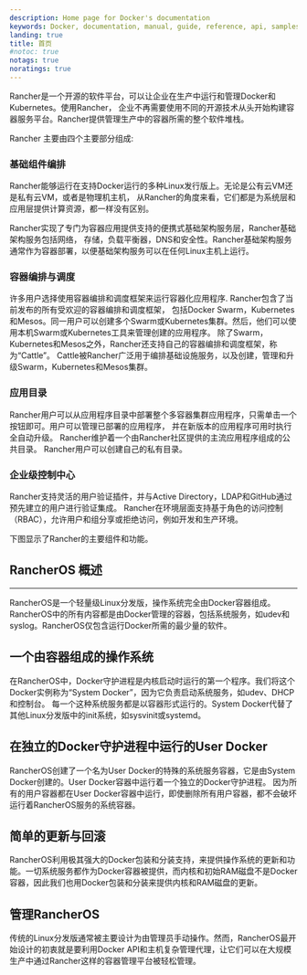```yaml
---
description: Home page for Docker's documentation
keywords: Docker, documentation, manual, guide, reference, api, samples
landing: true
title: 首页
#notoc: true
notags: true
noratings: true
---
```


Rancher是一个开源的软件平台，可以让企业在生产中运行和管理Docker和Kubernetes。使用Rancher，
企业不再需要使用不同的开源技术从头开始构建容器服务平台。Rancher提供管理生产中的容器所需的整个软件堆栈。

Rancher 主要由四个主要部分组成:

### 基础组件编排

Rancher能够运行在支持Docker运行的多种Linux发行版上。无论是公有云VM还是私有云VM，或者是物理机主机，
从Rancher的角度来看，它们都是为系统层和应用层提供计算资源，都一样没有区别。

Rancher实现了专门为容器应用提供支持的便携式基础架构服务层，Rancher基础架构服务包括网络，
存储，负载平衡器，DNS和安全性。Rancher基础架构服务通常作为容器部署，以便基础架构服务可以在任何Linux主机上运行。

### 容器编排与调度

许多用户选择使用容器编排和调度框架来运行容器化应用程序. Rancher包含了当前发布的所有受欢迎的容器编排和调度框架，
包括Docker Swarm，Kubernetes和Mesos。同一用户可以创建多个Swarm或Kubernetes集群。然后，他们可以使用本机Swarm或Kubernetes工具来管理创建的应用程序。
除了Swarm，Kubernetes和Mesos之外，Rancher还支持自己的容器编排和调度框架，称为“Cattle”。
Cattle被Rancher广泛用于编排基础设施服务，以及创建，管理和升级Swarm，Kubernetes和Mesos集群。

### 应用目录

Rancher用户可以从应用程序目录中部署整个多容器集群应用程序，只需单击一个按钮即可。用户可以管理已部署的应用程序，
并在新版本的应用程序可用时执行全自动升级。 Rancher维护着一个由Rancher社区提供的主流应用程序组成的公共目录。 Rancher用户可以创建自己的私有目录。

### 企业级控制中心

Rancher支持灵活的用户验证插件，并与Active Directory，LDAP和GitHub通过预先建立的用户进行验证集成。
Rancher在环境层面支持基于角色的访问控制（RBAC），允许用户和组分享或拒绝访问，例如开发和生产环境。

下图显示了Rancher的主要组件和功能。

## RancherOS 概述
---
RancherOS是一个轻量级Linux分发版，操作系统完全由Docker容器组成。
RancherOS中的所有内容都是由Docker管理的容器，包括系统服务，如udev和syslog。RancherOS仅包含运行Docker所需的最少量的软件。

## 一个由容器组成的操作系统

在RancherOS中，Docker守护进程是内核启动时运行的第一个程序。我们将这个Docker实例称为“System Docker”，因为它负责启动系统服务，如udev、DHCP和控制台。
每一个这种系统服务都是以容器形式运行的。System Docker代替了其他Linux分发版中的init系统，如sysvinit或systemd。

## 在独立的Docker守护进程中运行的User Docker

RancherOS创建了一个名为User Docker的特殊的系统服务容器，它是由System Docker创建的。User Docker容器中运行着一个独立的Docker守护进程。
因为所有的用户容器都在User Docker容器中运行，即使删除所有用户容器，都不会破坏运行着RancherOS服务的系统容器。

## 简单的更新与回滚

RancherOS利用极其强大的Docker包装和分装支持，来提供操作系统的更新和功能。一切系统服务都作为Docker容器被提供，而内核和初始RAM磁盘不是Docker容器，因此我们也用Docker包装和分装来提供内核和RAM磁盘的更新。

## 管理RancherOS

传统的Linux分发版通常被主要设计为由管理员手动操作。然而，RancherOS最开始设计的初衷就是要利用Docker API和主机复杂管理代理，让它们可以在大规模生产中通过Rancher这样的容器管理平台被轻松管理。
